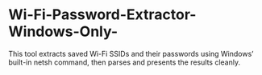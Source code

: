 # Wi-Fi-Password-Extractor-Windows-Only-
This tool extracts saved Wi-Fi SSIDs and their passwords using Windows’ built-in netsh command, then parses and presents the results cleanly.
